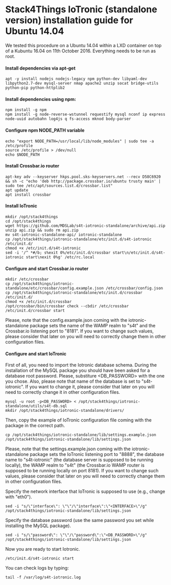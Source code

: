 # Stack4Things IoTronic (standalone version) installation guide for Ubuntu 14.04

We tested this procedure on a Ubuntu 14.04 within a LXD container on top of a Kubuntu 16.04 on 11th October 2016. Everything needs to be run as root.

#### Install dependencies via apt-get

```
apt -y install nodejs nodejs-legacy npm python-dev libyaml-dev libpython2.7-dev mysql-server nmap apache2 unzip socat bridge-utils python-pip python-httplib2
```

#### Install dependencies using npm:

```
npm install -g npm
npm install -g node-reverse-wstunnel requestify mysql nconf ip express node-uuid autobahn log4js q fs-access mknod body-parser
```

#### Configure npm NODE_PATH variable

```
echo "export NODE_PATH=/usr/local/lib/node_modules" | sudo tee -a /etc/profile
source /etc/profile > /dev/null
echo $NODE_PATH
```

#### Install Crossbar.io router

```
apt-key adv --keyserver hkps.pool.sks-keyservers.net --recv D58C6920 && sh -c "echo 'deb http://package.crossbar.io/ubuntu trusty main' | sudo tee /etc/apt/sources.list.d/crossbar.list"
apt update
apt install crossbar
```

#### Install IoTronic

```
mkdir /opt/stack4things
cd /opt/stack4things
wget https://github.com/MDSLab/s4t-iotronic-standalone/archive/api.zip
unzip api.zip && sudo rm api.zip
mv s4t-iotronic-standalone-api/ iotronic-standalone
cp /opt/stack4things/iotronic-standalone/etc/init.d/s4t-iotronic /etc/init.d/
chmod +x /etc/init.d/s4t-iotronic
sed -i '/^ *#/b; s%exit 0%/etc/init.d/crossbar start\n/etc/init.d/s4t-iotronic start\nexit 0%g' /etc/rc.local
```

#### Configure and start Crossbar.io router

```
mkdir /etc/crossbar
cp /opt/stack4things/iotronic-standalone/etc/crossbar/config.example.json /etc/crossbar/config.json
cp /opt/stack4things/iotronic-standalone/etc/init.d/crossbar /etc/init.d/
chmod +x /etc/init.d/crossbar
/opt/crossbar/bin/crossbar check --cbdir /etc/crossbar
/etc/init.d/crossbar start
```
Please, note that the config.example.json coming with the iotronic-standalone package sets the name of the WAMP realm to "s4t" and the Crossbar.io listening port to "8181". If you want to change such values, please consider that later on you will need to correctly change them in other configuration files. 

#### Configure and start IoTronic

First of all, you need to import the Iotronic database schema. During the installation of the MySQL package you should have been asked for a database root password. Please, substiture <DB_PASSWORD> with the one you chose. Also, please note that name of the database is set to "s4t-iotronic". If you want to change it, please consider that later on you will need to correctly change it in other configuration files.

```
mysql -u root -p<DB_PASSWORD> < /opt/stack4things/iotronic-standalone/utils/s4t-db.sql
mkdir /opt/stack4things/iotronic-standalone/drivers/
```

Then, copy the example of IoTronic configuration file coming with the package in the correct path. 
```
cp /opt/stack4things/iotronic-standalone/lib/settings.example.json /opt/stack4things/iotronic-standalone/lib/settings.json
``` 
Please, note that the settings.example.json coming with the iotronic-standalone package sets the IoTronic listening port to "8888", the database name to "s4t-iotronic" (the database server is supposed to be running locally), the WAMP realm to "s4t" (the Crossbar.io WAMP router is supposed to be running locally on port 8181). If you want to change such values, please consider that later on you will need to correctly change them in other configuration files. 

Specify the network interface that IoTronic is supposed to use (e.g., change <INTERFACE> with "eth0").
```
sed -i "s/\"interface\": \"\"/\"interface\":\"<INTERFACE>\"/g" /opt/stack4things/iotronic-standalone/lib/settings.json
```

Specify the database password (use the same password you set while installing the MySQL package).
```
sed -i "s/\"password\": \"\"/\"password\":\"<DB_PASSWORD>\"/g" /opt/stack4things/iotronic-standalone/lib/settings.json
```

Now you are ready to start Iotronic.
```
/etc/init.d/s4t-iotronic start
```

You can check logs by typing:
```
tail -f /var/log/s4t-iotronic.log
```
